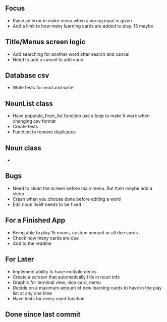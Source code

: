 ## Focus
- Raise an error in make menu when a wrong input is given
- Add a limit to how many learning cards are added to play. 15 maybe

## Title/Menus screen logic
- Add searching for another word after search and cancel
- Need to add a cancel to add noun


## Database csv 
- Write tests for read and write

## NounList class
- Have populate_from_list function use a loop to make it work when changing csv format
- Create tests
- Function to remove duplicates

## Noun class
- 

## Bugs
- Need to clean the screen before main menu. But then maybe add a sleep
- Crash when you choose done before editing a word
- Edit noun itself needs to be fixed


## For a Finished App
- Being able to play 15 nouns, custom amount or all due cards
- Check how many cards are due
- Add to the readme


## For Later
- Implement ability to have multiple decks
- Create a scraper that automatically fills in noun info
- Graphic for terminal view, nice card, menu
- Decide on a maximum amount of new learning cards to have in the play list at any one time
- Have tests for every used function

## Done since last commit
